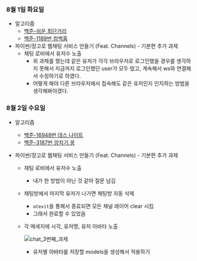 ### 8월 1일 화요일

- 알고리즘
  - [백준-쉬운 최단거리](https://github.com/sc303030/algorithm_practice/blob/113069300ec68a8df48596ba033f4a8f973ef877/6.BFS/%5B%EB%B0%B1%EC%A4%80%5D%20%EC%89%AC%EC%9A%B4%20%EC%B5%9C%EB%8B%A8%EA%B1%B0%EB%A6%AC%20%ED%8C%8C%EC%9D%B4%EC%8D%AC.md)
  - [백준-1189번 컴백홈](https://github.com/sc303030/algorithm_practice/blob/a75375df08b02087af9ac9bb3afa225363612e11/5.DFS/%5B%EB%B0%B1%EC%A4%80%5D%201189%EB%B2%88%20%EC%BB%B4%EB%B0%B1%ED%99%88%20%ED%8C%8C%EC%9D%B4%EC%8D%AC.md)
- 파이썬/장고로 웹채팅 서비스 만들기 (Feat. Channels) - 기본편 추가 과제
  - 채팅 로비에서 유저수 노출
    - 위 과제를 했는데 같은 유저가 각각 브라우저로 로그인했을 경우를 생각하지 못해서 지금까지 로그인했던 user가 모두 떴고, 계속해서 ws와 연결해서 수정하기로 하였다.
    - 어떻게 해야 다른 브라우저에서 접속해도 같은 유저인지 인지하는 방법을 생각해봐야겠다.

### 8월 2일 수요일

- 알고리즘
  - [백준-16948번 데스 나이트](https://github.com/sc303030/algorithm_practice/blob/e60020748048729f2da0c289044b38b0aa236bbd/6.BFS/%5B%EB%B0%B1%EC%A4%80%5D%2016948%EB%B2%88%20%EB%8D%B0%EC%8A%A4%20%EB%82%98%EC%9D%B4%ED%8A%B8%20%ED%8C%8C%EC%9D%B4%EC%8D%AC.md)
  - [백준-3187번 양치기 꿍](https://github.com/sc303030/algorithm_practice/blob/bf9e720f554a436640dab1c1edccceb0ca123edd/5.DFS/%5B%EB%B0%B1%EC%A4%80%5D%203187%EB%B2%88%20%EC%96%91%EC%B9%98%EA%B8%B0%20%EA%BF%8D%20%ED%8C%8C%EC%9D%B4%EC%8D%AC.md)

- 파이썬/장고로 웹채팅 서비스 만들기 (Feat. Channels) - 기본편 추가 과제

  - 채팅 로비에서 유저수 노출

    - 내가 한 방법이 아닌 것 같아 질문 남김

  - 채팅방에서 마지막 유저가 나가면 채팅방 자동 삭제

    - `atexit`을 통해서 종료되면 모든 채널 레이어 clear 시킴
    - 그래서 완료할 수 있었음

  - 각 메세지에 시각, 유저명, 유저 아바타 노출

    ![chat_3번째_과제](https://github.com/sc303030/tstory_img/assets/52574837/f91f8ffa-439f-42b4-a138-9c844135e31a)

    - 유저별 아바타를 저장할 models을 생성해서 적용하기